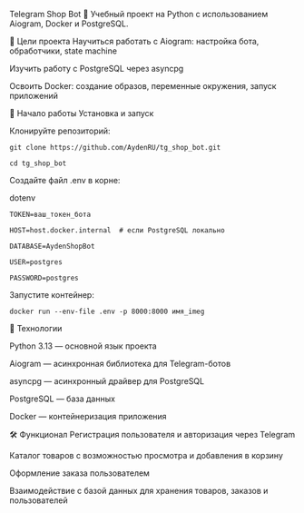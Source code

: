 Telegram Shop Bot 🛒
Учебный проект на Python с использованием Aiogram, Docker и PostgreSQL.

🎯 Цели проекта
Научиться работать с Aiogram: настройка бота, обработчики, state machine

Изучить работу с PostgreSQL через asyncpg

Освоить Docker: создание образов, переменные окружения, запуск приложений


🚀 Начало работы Установка и запуск 

Клонируйте репозиторий:

    git clone https://github.com/AydenRU/tg_shop_bot.git

    cd tg_shop_bot

Создайте файл .env в корне:

dotenv

    TOKEN=ваш_токен_бота

    HOST=host.docker.internal  # если PostgreSQL локально

    DATABASE=AydenShopBot
    
    USER=postgres

    PASSWORD=postgres

Запустите контейнер:

    docker run --env-file .env -p 8000:8000 имя_imeg

🧩 Технологии

Python 3.13 — основной язык проекта

Aiogram — асинхронная библиотека для Telegram-ботов

asyncpg — асинхронный драйвер для PostgreSQL

PostgreSQL — база данных

Docker — контейнеризация приложения

🛠 Функционал
Регистрация пользователя и авторизация через Telegram

Каталог товаров с возможностью просмотра и добавления в корзину

Оформление заказа пользователем

Взаимодействие с базой данных для хранения товаров, заказов и пользователей

